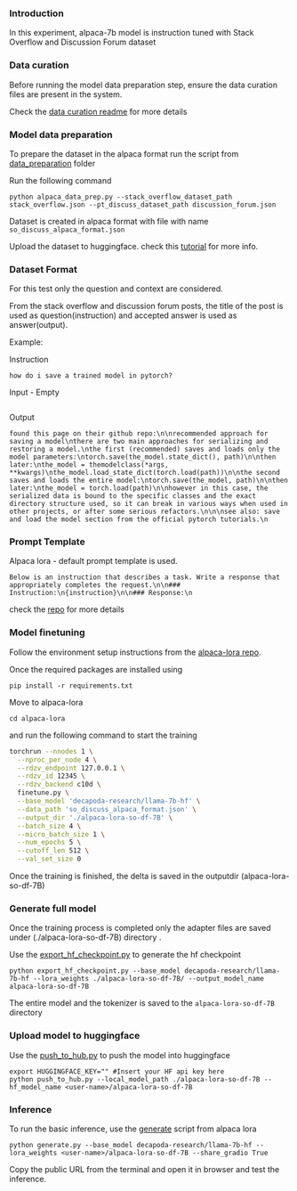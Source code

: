 ### Introduction

In this experiment, alpaca-7b model is instruction tuned with Stack Overflow and Discussion Forum dataset

### Data curation

Before running the model data preparation step, ensure the data curation files are present in the system.

Check the [data curation readme](../../data_curation/README.md) for more details

### Model data preparation

To prepare the dataset in the alpaca format run the script from [data_preparation](data_preparation/README.md) folder

Run the following command

```
python alpaca_data_prep.py --stack_overflow_dataset_path stack_overflow.json --pt_discuss_dataset_path discussion_forum.json
```

Dataset is created in alpaca format with file with name `so_discuss_alpaca_format.json`

Upload the dataset to huggingface. check this [tutorial](https://huggingface.co/docs/datasets/v1.16.0/upload_dataset.html) for more info.

### Dataset Format

For this test only the question and context are considered.

From the stack overflow and discussion forum posts, the title of the post is used as question(instruction) and accepted answer is used as answer(output).

Example:

Instruction

```
how do i save a trained model in pytorch?
``` 

Input - Empty
```

```

Output
```
found this page on their github repo:\n\nrecommended approach for saving a model\nthere are two main approaches for serializing and restoring a model.\nthe first (recommended) saves and loads only the model parameters:\ntorch.save(the_model.state_dict(), path)\n\nthen later:\nthe_model = themodelclass(*args, **kwargs)\nthe_model.load_state_dict(torch.load(path))\n\nthe second saves and loads the entire model:\ntorch.save(the_model, path)\n\nthen later:\nthe_model = torch.load(path)\n\nhowever in this case, the serialized data is bound to the specific classes and the exact directory structure used, so it can break in various ways when used in other projects, or after some serious refactors.\n\n\nsee also: save and load the model section from the official pytorch tutorials.\n
```

### Prompt Template

Alpaca lora - default prompt template is used.

```
Below is an instruction that describes a task. Write a response that appropriately completes the request.\n\n### Instruction:\n{instruction}\n\n### Response:\n
```

check the [repo](https://github.com/tloen/alpaca-lora/tree/main/templates) for more details


### Model finetuning

Follow the environment setup instructions from the [alpaca-lora repo](https://github.com/tloen/alpaca-lora.git).

Once the required packages are installed using 

```
pip install -r requirements.txt
```

Move to alpaca-lora

```
cd alpaca-lora
```

and run the following command to start the training

```bash
torchrun --nnodes 1 \
  --nproc_per_node 4 \
  --rdzv_endpoint 127.0.0.1 \
  --rdzv_id 12345 \
  --rdzv_backend c10d \
  finetune.py \
  --base_model 'decapoda-research/llama-7b-hf' \
  --data_path 'so_discuss_alpaca_format.json' \
  --output_dir './alpaca-lora-so-df-7B' \
  --batch_size 4 \
  --micro_batch_size 1 \
  --num_epochs 5 \
  --cutoff_len 512 \
  --val_set_size 0

```

Once the training is finished, the delta is saved in the outputdir (alpaca-lora-so-df-7B)


### Generate full model

Once the training process is completed only the adapter files are saved under (./alpaca-lora-so-df-7B) directory . 

Use the [export_hf_checkpoint.py](../../utils/export_hf_checkpoint.py) to generate the hf checkpoint

```
python export_hf_checkpoint.py --base_model decapoda-research/llama-7b-hf --lora_weights ./alpaca-lora-so-df-7B/ --output_model_name alpaca-lora-so-df-7B
```

The entire model and the tokenizer is saved to the `alpaca-lora-so-df-7B` directory

### Upload model to huggingface

Use the [push_to_hub.py](../../utils/push_to_hub.py) to push the model into huggingface

```
export HUGGINGFACE_KEY="" #Insert your HF api key here
python push_to_hub.py --local_model_path ./alpaca-lora-so-df-7B --hf_model_name <user-name>/alpaca-lora-so-df-7B
```


### Inference

To run the basic inference, use the [generate](https://github.com/tloen/alpaca-lora/blob/main/generate.py) script from alpaca lora

```
python generate.py --base_model decapoda-research/llama-7b-hf --lora_weights <user-name>/alpaca-lora-so-df-7B --share_gradio True
```

Copy the public URL from the terminal and open it in browser and test the inference.





